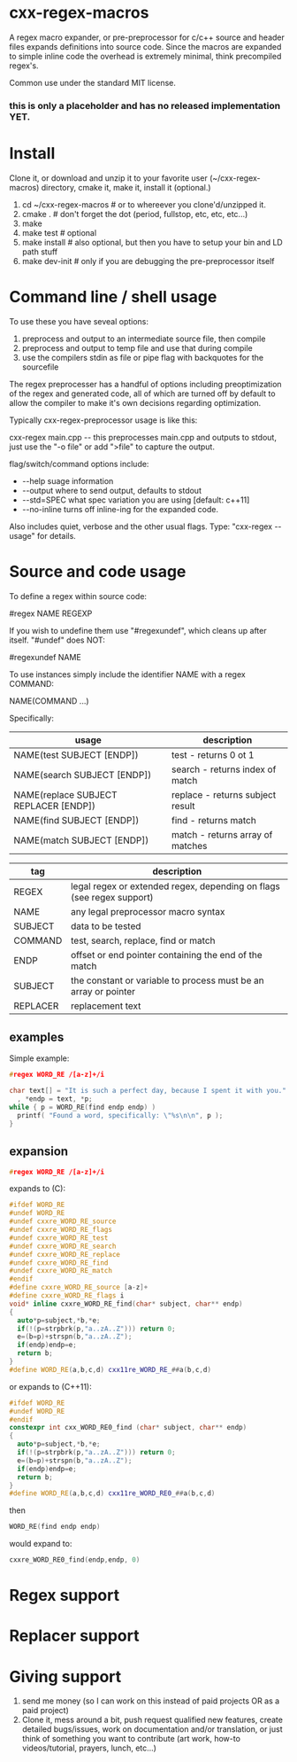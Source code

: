 # cxx-regex-macros
A regex macro expander, or pre-preprocessor for c/c++ source and header files expands definitions into source code.  Since the macros are expanded to simple inline code the overhead is extremely minimal, think precompiled regex's.

Common use under the standard MIT license.

### this is only a placeholder and has no released implementation YET.

# Install

Clone it, or download and unzip it to your favorite user (~/cxx-regex-macros) directory, cmake it, make it, install it (optional.)

1. cd ~/cxx-regex-macros  # or to whereever you clone'd/unzipped it.
2. cmake .                # don't forget the dot (period, fullstop, etc, etc, etc...)
3. make
4. make test              # optional
5. make install           # also optional, but then you have to setup your bin and LD path stuff
6. make dev-init          # only if you are debugging the pre-preprocessor itself

# Command line / shell usage

To use these you have seveal options:
1. preprocess and output to an intermediate source file, then compile
2. preprocess and output to temp file and use that during compile
3. use the compilers stdin as file or pipe flag with backquotes for the sourcefile

The regex preprocesser has a handful of options including preoptimization of the regex
and generated code, all of which are turned off by default to allow the compiler to 
make it's own decisions regarding optimization.

Typically cxx-regex-preprocessor usage is like this:

cxx-regex main.cpp   -- this preprocesses main.cpp and outputs to stdout, just use the "-o file" or add ">file" to capture the output.

flag/switch/command options include:
- --help  suage information
- --output  where to send output, defaults to stdout
- --std=SPEC  what spec variation you are using [default: c++11]
- --no-inline turns off inline-ing for the expanded code.

Also includes quiet, verbose and the other usual flags.  Type: "cxx-regex --usage" for details.

# Source and code usage

To define a regex within source code:

  \#regex NAME REGEXP

If you wish to undefine them use "\#regexundef", which cleans up after itself. "\#undef" does NOT:

  \#regexundef NAME

To use instances simply include the identifier NAME with a regex COMMAND:

NAME(COMMAND ...)

Specifically:

usage | description
----- | -----
NAME(test SUBJECT [ENDP])  | test - returns 0 ot 1
NAME(search SUBJECT [ENDP]) | search - returns index of match
NAME(replace SUBJECT REPLACER [ENDP]) | replace - returns subject result
NAME(find SUBJECT [ENDP]) | find - returns match
NAME(match SUBJECT [ENDP]) | match - returns array of matches

tag      | description
-------- | -------
REGEX    | legal regex or extended regex, depending on flags (see regex support)
NAME     | any legal preprocessor macro syntax
SUBJECT  | data to be tested
COMMAND  | test, search, replace, find or match
ENDP     | offset or end pointer containing the end of the match
SUBJECT  | the constant or variable to process must be an array or pointer
REPLACER | replacement text


## examples

Simple example:

```c++
#regex WORD_RE /[a-z]+/i

char text[] = "It is such a perfect day, because I spent it with you."
  , *endp = text, *p;
while { p = WORD_RE(find endp endp) )
  printf( "Found a word, specifically: \"%s\n\n", p );
}
```

## expansion

```c++
#regex WORD_RE /[a-z]+/i
```
expands to (C):
```c++
#ifdef WORD_RE
#undef WORD_RE
#undef cxxre_WORD_RE_source
#undef cxxre_WORD_RE_flags
#undef cxxre_WORD_RE_test
#undef cxxre_WORD_RE_search
#undef cxxre_WORD_RE_replace
#undef cxxre_WORD_RE_find
#undef cxxre_WORD_RE_match
#endif
#define cxxre_WORD_RE_source [a-z]+
#define cxxre_WORD_RE_flags i
void* inline cxxre_WORD_RE_find(char* subject, char** endp)
{
  auto*p=subject,*b,*e;
  if(!(p=strpbrk(p,"a..zA..Z"))) return 0;
  e=(b=p)+strspn(b,"a..zA..Z");
  if(endp)endp=e;
  return b;
}
#define WORD_RE(a,b,c,d) cxx11re_WORD_RE_##a(b,c,d)
```
or expands to (C++11):
```c++
#ifdef WORD_RE
#undef WORD_RE
#endif
constexpr int cxx_WORD_RE0_find (char* subject, char** endp)
{
  auto*p=subject,*b,*e;
  if(!(p=strpbrk(p,"a..zA..Z"))) return 0;
  e=(b=p)+strspn(b,"a..zA..Z");
  if(endp)endp=e;
  return b;
}
#define WORD_RE(a,b,c,d) cxx11re_WORD_RE0_##a(b,c,d)
```
then
```c++
WORD_RE(find endp endp)
```
would expand to:
```c++
cxxre_WORD_RE0_find(endp,endp, 0)
```

# Regex support

# Replacer support

# Giving support
1. send me money (so I can work on this instead of paid projects OR as a paid project)
2. Clone it, mess around a bit, push request qualified new features, create detailed bugs/issues, work on documentation and/or translation, or just think of something you want to contribute (art work, how-to videos/tutorial, prayers, lunch, etc...)
